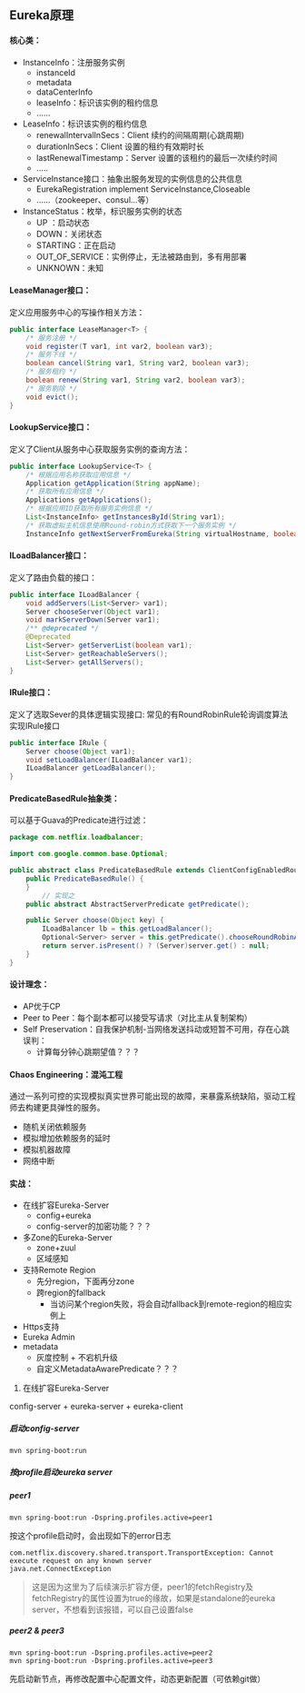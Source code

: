 ## Eureka原理

#### 核心类：

- InstanceInfo：注册服务实例
  - instanceId
  - metadata
  - dataCenterInfo
  - leaseInfo：标识该实例的租约信息
  - ......
- LeaseInfo：标识该实例的租约信息
  - renewalIntervalInSecs：Client 续约的间隔周期(心跳周期)
  - durationInSecs：Client 设置的租约有效期时长
  - lastRenewalTimestamp：Server 设置的该租约的最后一次续约时间
  - .....
- ServiceInstance接口：抽象出服务发现的实例信息的公共信息
  - EurekaRegistration implement ServiceInstance,Closeable
  - ......（zookeeper、consul...等）
- InstanceStatus：枚举，标识服务实例的状态
  - UP ：启动状态
  - DOWN：关闭状态
  - STARTING：正在启动
  - OUT_OF_SERVICE：实例停止，无法被路由到，多有用部署
  - UNKNOWN：未知



#### LeaseManager接口：

定义应用服务中心的写操作相关方法：

```java
public interface LeaseManager<T> {
    /* 服务注册 */
    void register(T var1, int var2, boolean var3);
    /* 服务下线 */
    boolean cancel(String var1, String var2, boolean var3);
    /* 服务租约 */
    boolean renew(String var1, String var2, boolean var3);
    /* 服务剔除 */
    void evict();
}
```



#### LookupService接口：

定义了Client从服务中心获取服务实例的查询方法：

```java
public interface LookupService<T> {
  	/* 根据应用名称获取应用信息 */
    Application getApplication(String appName);
    /* 获取所有应用信息 */
    Applications getApplications();
    /* 根据应用ID获取所有服务实例信息 */
    List<InstanceInfo> getInstancesById(String var1);
    /* 获取虚拟主机信息使用Round-robin方式获取下一个服务实例 */
    InstanceInfo getNextServerFromEureka(String virtualHostname, boolean secure);

```



#### ILoadBalancer接口：

定义了路由负载的接口：

```java
public interface ILoadBalancer {
    void addServers(List<Server> var1);
    Server chooseServer(Object var1);
    void markServerDown(Server var1);
    /** @deprecated */
    @Deprecated
    List<Server> getServerList(boolean var1);
    List<Server> getReachableServers();
    List<Server> getAllServers();
}
```

#### IRule接口：

定义了选取Sever的具体逻辑实现接口: 常见的有RoundRobinRule轮询调度算法实现IRule接口

```java
public interface IRule {
    Server choose(Object var1);
    void setLoadBalancer(ILoadBalancer var1);
    ILoadBalancer getLoadBalancer();
}
```



#### PredicateBasedRule抽象类：

可以基于Guava的Predicate进行过滤：

```java
package com.netflix.loadbalancer;

import com.google.common.base.Optional;

public abstract class PredicateBasedRule extends ClientConfigEnabledRoundRobinRule {
    public PredicateBasedRule() {
    }
		// 实现之
    public abstract AbstractServerPredicate getPredicate();

    public Server choose(Object key) {
        ILoadBalancer lb = this.getLoadBalancer();
        Optional<Server> server = this.getPredicate().chooseRoundRobinAfterFiltering(lb.getAllServers(), key);
        return server.isPresent() ? (Server)server.get() : null;
    }
}
```





#### 设计理念：

- AP优于CP
- Peer to Peer：每个副本都可以接受写请求（对比主从复制架构）
- Self Preservation：自我保护机制-当网络发送抖动或短暂不可用，存在心跳误判：
  - 计算每分钟心跳期望值？？？



#### Chaos Engineering：混沌工程

通过一系列可控的实现模拟真实世界可能出现的故障，来暴露系统缺陷，驱动工程师去构建更具弹性的服务。

- 随机关闭依赖服务
- 模拟增加依赖服务的延时
- 模拟机器故障
- 网络中断



#### 实战：

- 在线扩容Eureka-Server
  - config+eureka
  - config-server的加密功能？？？
- 多Zone的Eureka-Server
  - zone+zuul
  - 区域感知
- 支持Remote Region
  - 先分region，下面再分zone
  - 跨region的fallback
    - 当访问某个region失败，将会自动fallback到remote-region的相应实例上
- Https支持
- Eureka Admin
- metadata
  - 灰度控制 + 不宕机升级
  - 自定义MetadataAwarePredicate？？？



1. 在线扩容Eureka-Server

config-server + eureka-server + eureka-client

##### 启动config-server

```
mvn spring-boot:run
```



##### 按profile启动eureka server

##### peer1

```
mvn spring-boot:run -Dspring.profiles.active=peer1
```

按这个profile启动时，会出现如下的error日志

```
com.netflix.discovery.shared.transport.TransportException: Cannot execute request on any known server
java.net.ConnectException
```

> 这是因为这里为了后续演示扩容方便，peer1的fetchRegistry及fetchRegistry的属性设置为true的缘故，如果是standalone的eureka server，不想看到该报错，可以自己设置false

##### peer2 & peer3

```
mvn spring-boot:run -Dspring.profiles.active=peer2
mvn spring-boot:run -Dspring.profiles.active=peer3
```



先启动新节点，再修改配置中心配置文件，动态更新配置（可依赖git做）








